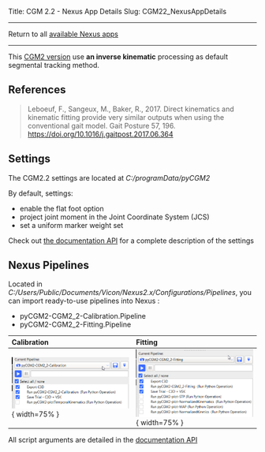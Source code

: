 Title: CGM 2.2 - Nexus App Details
Slug: CGM22_NexusAppDetails


---

Return to all [available Nexus apps](/pages/nexusApps.html#list-of-available-applications)

---


This [CGM2 version](/pages/CGM22-Overview.html) use **an inverse kinematic** processing as default segmental tracking method.


## References

> Leboeuf, F., Sangeux, M., Baker, R., 2017. Direct kinematics and kinematic fitting provide very similar outputs when using the conventional gait model. Gait Posture 57, 196. https://doi.org/10.1016/j.gaitpost.2017.06.364


## Settings

The CGM2.2 settings are located at *C:/programData/pyCGM2*


<div class="alert alert-dismissible alert-warning">
<p>By default, settings:</p>
<ul>
<li>enable the flat foot option</li>
<li>project joint moment in the Joint Coordinate System (JCS)</li>
<li>set a uniform marker weight set</li>
</ul>
</div>


Check out [the documentation API](/documentation//html//settings.html#cgm-2-2-settings) for a complete description of the settings


## Nexus Pipelines

Located in *C:/Users/Public/Documents/Vicon/Nexus2.x/Configurations/Pipelines*, you can import ready-to-use pipelines into Nexus :

  *  pyCGM2-CGM2_2-Calibration.Pipeline
  *  pyCGM2-CGM2_2-Fitting.Pipeline


| Calibration | Fitting |
|:------------|:--------|
|![cgm22calib](/images/nexusApps/CGM22calibration.png){ width=75% } | ![cgm22fitting](/images/nexusApps/CGM22fitting.png){ width=75% } |


<div class="alert alert-dismissible alert-info">
<p> All script arguments are detailed in the  <a href="/documentation//html//nexusOperations.html#cgm-2-3">documentation API</a> </p>
</div>
